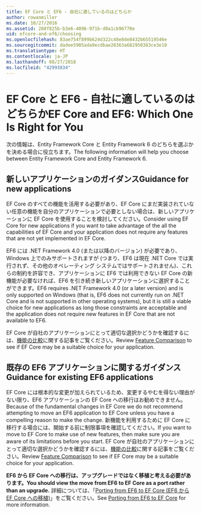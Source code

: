 ```yaml
---
title: EF Core と EF6 - 自社に適しているのはどちらか
author: rowanmiller
ms.date: 10/27/2016
ms.assetid: 288f825b-b3e6-4096-971b-d0a1cb96770e
uid: efcore-and-ef6/choosing
ms.openlocfilehash: 83ae754f899b624d322c48e8de8432b65519546e
ms.sourcegitcommit: dadee5905ada9ecdbae28363a682950383ce3e10
ms.translationtype: HT
ms.contentlocale: ja-JP
ms.lasthandoff: 08/27/2018
ms.locfileid: "42993834"
---
```

# <a name="ef-core-and-ef6-which-one-is-right-for-you"></a><span data-ttu-id="fb7a3-102">EF Core と EF6 - 自社に適しているのはどちらか</span><span class="sxs-lookup"><span data-stu-id="fb7a3-102">EF Core and EF6: Which One Is Right for You</span></span>

<span data-ttu-id="fb7a3-103">次の情報は、Entity Framework Core と Entity Framework 6 のどちらを選ぶかを決める場合に役立ちます。</span><span class="sxs-lookup"><span data-stu-id="fb7a3-103">The following information will help you choose between Entity Framework Core and Entity Framework 6.</span></span>

## <a name="guidance-for-new-applications"></a><span data-ttu-id="fb7a3-104">新しいアプリケーションのガイダンス</span><span class="sxs-lookup"><span data-stu-id="fb7a3-104">Guidance for new applications</span></span>

<span data-ttu-id="fb7a3-105">EF Core のすべての機能を活用する必要があり、EF Core にまだ実装されていない任意の機能を自分のアプリケーションで必要としない場合は、新しいアプリケーションに EF Core を使用することを検討してください。</span><span class="sxs-lookup"><span data-stu-id="fb7a3-105">Consider using EF Core for new applications if you want to take advantage of the all the capabilities of EF Core and your application does not require any features that are not yet implemented in EF Core.</span></span>

<span data-ttu-id="fb7a3-106">EF6 には .NET Framework 4.0 (または以降のバージョン) が必要であり、Windows 上でのみサポートされますが (つまり、EF6 は現在 .NET Core では実行されず、その他のオペレーティング システムではサポートされません)、これらの制約を許容でき、アプリケーションに EF6 では利用できない EF Core の新機能が必要なければ、EF6 を引き続き新しいアプリケーションに選択することができます。</span><span class="sxs-lookup"><span data-stu-id="fb7a3-106">EF6 requires .NET Framework 4.0 (or a later version) and is only supported on Windows (that is, EF6 does not currently run on .NET Core and is not supported in other operating systems), but it is still a viable choice for new applications as long those constraints are acceptable and the application does not require new features in EF Core that are not available to EF6.</span></span>

<span data-ttu-id="fb7a3-107">EF Core が自社のアプリケーションにとって適切な選択かどうかを確認するには、[機能の比較](features.md)に関する記事をご覧ください。</span><span class="sxs-lookup"><span data-stu-id="fb7a3-107">Review [Feature Comparison](features.md) to see if EF Core may be a suitable choice for your application.</span></span>

## <a name="guidance-for-existing-ef6-applications"></a><span data-ttu-id="fb7a3-108">既存の EF6 アプリケーションに関するガイダンス</span><span class="sxs-lookup"><span data-stu-id="fb7a3-108">Guidance for existing EF6 applications</span></span>

<span data-ttu-id="fb7a3-109">EF Core には根本的な変更が加えられているため、変更するやむを得ない理由がない限り、EF6 アプリケーションの EF Core への移行はお勧めできません。</span><span class="sxs-lookup"><span data-stu-id="fb7a3-109">Because of the fundamental changes in EF Core we do not recommend attempting to move an EF6 application to EF Core unless you have a compelling reason to make the change.</span></span> <span data-ttu-id="fb7a3-110">新機能を利用するために EF Core に移行する場合には、開始する前に制限事項を確認してください。</span><span class="sxs-lookup"><span data-stu-id="fb7a3-110">If you want to move to EF Core to make use of new features, then make sure you are aware of its limitations before you start.</span></span> <span data-ttu-id="fb7a3-111">EF Core が自社のアプリケーションにとって適切な選択かどうかを確認するには、[機能の比較](features.md)に関する記事をご覧ください。</span><span class="sxs-lookup"><span data-stu-id="fb7a3-111">Review [Feature Comparison](features.md) to see if EF Core may be a suitable choice for your application.</span></span>

<span data-ttu-id="fb7a3-112">**EF6 から EF Core への移行は、アップグレードではなく移植と考える必要があります。**</span><span class="sxs-lookup"><span data-stu-id="fb7a3-112">**You should view the move from EF6 to EF Core as a port rather than an upgrade.**</span></span> <span data-ttu-id="fb7a3-113">詳細については、「[Porting from EF6 to EF Core (EF6 から EF Core への移植)](porting/index.md)」をご覧ください。</span><span class="sxs-lookup"><span data-stu-id="fb7a3-113">See [Porting from EF6 to EF Core](porting/index.md) for more information.</span></span>
